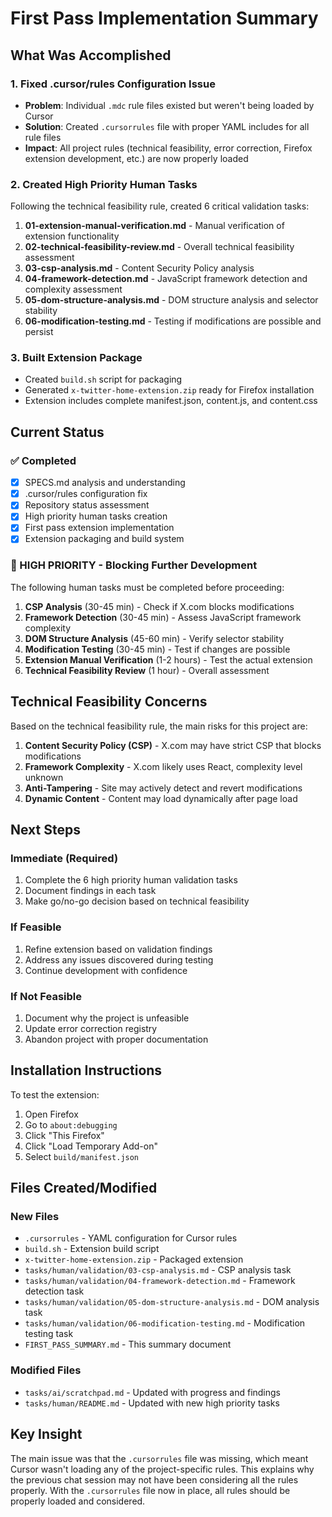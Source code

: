 # First Pass Implementation Summary

## What Was Accomplished

### 1. Fixed .cursor/rules Configuration Issue
- **Problem**: Individual `.mdc` rule files existed but weren't being loaded by Cursor
- **Solution**: Created `.cursorrules` file with proper YAML includes for all rule files
- **Impact**: All project rules (technical feasibility, error correction, Firefox extension development, etc.) are now properly loaded

### 2. Created High Priority Human Tasks
Following the technical feasibility rule, created 6 critical validation tasks:

1. **01-extension-manual-verification.md** - Manual verification of extension functionality
2. **02-technical-feasibility-review.md** - Overall technical feasibility assessment  
3. **03-csp-analysis.md** - Content Security Policy analysis
4. **04-framework-detection.md** - JavaScript framework detection and complexity assessment
5. **05-dom-structure-analysis.md** - DOM structure analysis and selector stability
6. **06-modification-testing.md** - Testing if modifications are possible and persist

### 3. Built Extension Package
- Created `build.sh` script for packaging
- Generated `x-twitter-home-extension.zip` ready for Firefox installation
- Extension includes complete manifest.json, content.js, and content.css

## Current Status

### ✅ Completed
- [X] SPECS.md analysis and understanding
- [X] .cursor/rules configuration fix
- [X] Repository status assessment
- [X] High priority human tasks creation
- [X] First pass extension implementation
- [X] Extension packaging and build system

### 🔴 HIGH PRIORITY - Blocking Further Development
The following human tasks must be completed before proceeding:

1. **CSP Analysis** (30-45 min) - Check if X.com blocks modifications
2. **Framework Detection** (30-45 min) - Assess JavaScript framework complexity
3. **DOM Structure Analysis** (45-60 min) - Verify selector stability
4. **Modification Testing** (30-45 min) - Test if changes are possible
5. **Extension Manual Verification** (1-2 hours) - Test the actual extension
6. **Technical Feasibility Review** (1 hour) - Overall assessment

## Technical Feasibility Concerns

Based on the technical feasibility rule, the main risks for this project are:

1. **Content Security Policy (CSP)** - X.com may have strict CSP that blocks modifications
2. **Framework Complexity** - X.com likely uses React, complexity level unknown
3. **Anti-Tampering** - Site may actively detect and revert modifications
4. **Dynamic Content** - Content may load dynamically after page load

## Next Steps

### Immediate (Required)
1. Complete the 6 high priority human validation tasks
2. Document findings in each task
3. Make go/no-go decision based on technical feasibility

### If Feasible
1. Refine extension based on validation findings
2. Address any issues discovered during testing
3. Continue development with confidence

### If Not Feasible
1. Document why the project is unfeasible
2. Update error correction registry
3. Abandon project with proper documentation

## Installation Instructions

To test the extension:

1. Open Firefox
2. Go to `about:debugging`
3. Click "This Firefox"
4. Click "Load Temporary Add-on"
5. Select `build/manifest.json`

## Files Created/Modified

### New Files
- `.cursorrules` - YAML configuration for Cursor rules
- `build.sh` - Extension build script
- `x-twitter-home-extension.zip` - Packaged extension
- `tasks/human/validation/03-csp-analysis.md` - CSP analysis task
- `tasks/human/validation/04-framework-detection.md` - Framework detection task
- `tasks/human/validation/05-dom-structure-analysis.md` - DOM analysis task
- `tasks/human/validation/06-modification-testing.md` - Modification testing task
- `FIRST_PASS_SUMMARY.md` - This summary document

### Modified Files
- `tasks/ai/scratchpad.md` - Updated with progress and findings
- `tasks/human/README.md` - Updated with new high priority tasks

## Key Insight

The main issue was that the `.cursorrules` file was missing, which meant Cursor wasn't loading any of the project-specific rules. This explains why the previous chat session may not have been considering all the rules properly. With the `.cursorrules` file now in place, all rules should be properly loaded and considered. 